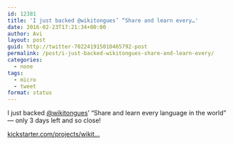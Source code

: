 ```yaml
---
id: 12381
title: 'I just backed @wikitongues’ “Share and learn every…'
date: 2016-02-23T17:21:34+00:00
author: Avi
layout: post
guid: http://twitter-702241915010465792-post
permalink: /post/i-just-backed-wikitongues-share-and-learn-every/
categories:
  - none
tags:
  - micro
  - tweet
format: status
---
```

I just backed [@wikitongues](http://twitter.com/wikitongues)’ “Share and learn every language in the world” — only 3 days left and so close!

[kickstarter.com/projects/wikit…](https://www.kickstarter.com/projects/wikitongues/poly-share-and-learn-every-language-in-the-world)